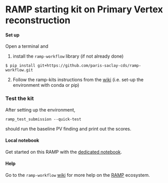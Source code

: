 # RAMP starting kit on Primary Vertex reconstruction

#### Set up

Open a terminal and

1. install the `ramp-workflow` library (if not already done)
  ```
  $ pip install git+https://github.com/paris-saclay-cds/ramp-workflow.git
  ```
  
2. Follow the ramp-kits instructions from the [wiki](https://github.com/paris-saclay-cds/ramp-workflow/wiki/Getting-started-with-a-ramp-kit) (i.e. set-up the environment with conda or pip)


### Test the kit
After setting up the environment,
```
ramp_test_submission --quick-test
```
should run the baseline PV finding and print out the scores.
#### Local notebook

Get started on this RAMP with the [dedicated notebook](pv_finding.ipynb).



#### Help
Go to the `ramp-workflow` [wiki](https://github.com/paris-saclay-cds/ramp-workflow/wiki) for more help on the [RAMP](http:www.ramp.studio) ecosystem.





